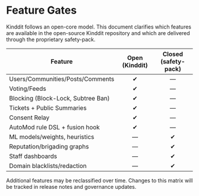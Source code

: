 # Feature Gates

Kinddit follows an open-core model. This document clarifies which features are available in the open-source Kinddit repository and which are delivered through the proprietary safety-pack.

| Feature                            | Open (Kinddit) | Closed (safety-pack) |
| ---------------------------------- | :------------: | :------------------: |
| Users/Communities/Posts/Comments   |        ✔       |           —          |
| Voting/Feeds                       |        ✔       |           —          |
| Blocking (Block-Lock, Subtree Ban) |        ✔       |           —          |
| Tickets + Public Summaries         |        ✔       |           —          |
| Consent Relay                      |        ✔       |           —          |
| AutoMod rule DSL + fusion hook     |        ✔       |           —          |
| ML models/weights, heuristics      |        —       |           ✔          |
| Reputation/brigading graphs        |        —       |           ✔          |
| Staff dashboards                   |        —       |           ✔          |
| Domain blacklists/redaction        |        —       |           ✔          |

Additional features may be reclassified over time. Changes to this matrix will be tracked in release notes and governance updates.
